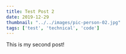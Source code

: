 ```yaml
---
title: Test Post 2
date: 2019-12-29
thumbnail: "../../images/pic-person-02.jpg"
tags: ['test', 'technical', 'code']
---
```


This is my second post!